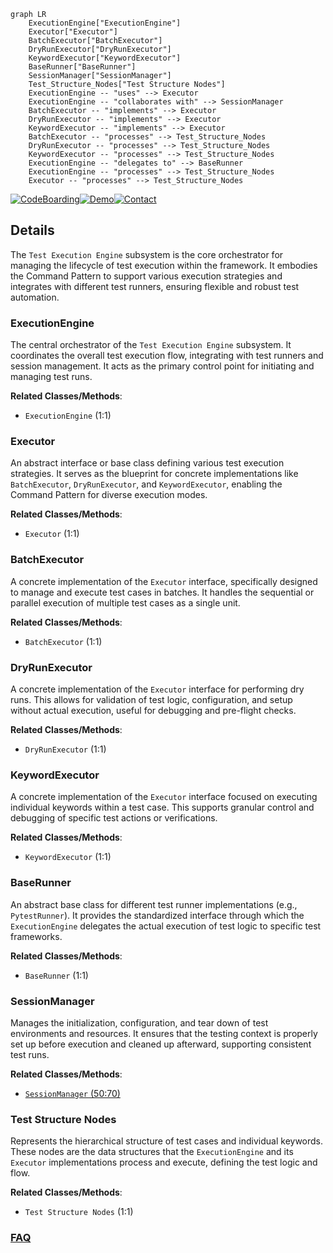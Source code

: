 ```mermaid
graph LR
    ExecutionEngine["ExecutionEngine"]
    Executor["Executor"]
    BatchExecutor["BatchExecutor"]
    DryRunExecutor["DryRunExecutor"]
    KeywordExecutor["KeywordExecutor"]
    BaseRunner["BaseRunner"]
    SessionManager["SessionManager"]
    Test_Structure_Nodes["Test Structure Nodes"]
    ExecutionEngine -- "uses" --> Executor
    ExecutionEngine -- "collaborates with" --> SessionManager
    BatchExecutor -- "implements" --> Executor
    DryRunExecutor -- "implements" --> Executor
    KeywordExecutor -- "implements" --> Executor
    BatchExecutor -- "processes" --> Test_Structure_Nodes
    DryRunExecutor -- "processes" --> Test_Structure_Nodes
    KeywordExecutor -- "processes" --> Test_Structure_Nodes
    ExecutionEngine -- "delegates to" --> BaseRunner
    ExecutionEngine -- "processes" --> Test_Structure_Nodes
    Executor -- "processes" --> Test_Structure_Nodes
```

[![CodeBoarding](https://img.shields.io/badge/Generated%20by-CodeBoarding-9cf?style=flat-square)](https://github.com/CodeBoarding/GeneratedOnBoardings)[![Demo](https://img.shields.io/badge/Try%20our-Demo-blue?style=flat-square)](https://www.codeboarding.org/demo)[![Contact](https://img.shields.io/badge/Contact%20us%20-%20contact@codeboarding.org-lightgrey?style=flat-square)](mailto:contact@codeboarding.org)

## Details

The `Test Execution Engine` subsystem is the core orchestrator for managing the lifecycle of test execution within the framework. It embodies the Command Pattern to support various execution strategies and integrates with different test runners, ensuring flexible and robust test automation.

### ExecutionEngine
The central orchestrator of the `Test Execution Engine` subsystem. It coordinates the overall test execution flow, integrating with test runners and session management. It acts as the primary control point for initiating and managing test runs.


**Related Classes/Methods**:

- `ExecutionEngine` (1:1)


### Executor
An abstract interface or base class defining various test execution strategies. It serves as the blueprint for concrete implementations like `BatchExecutor`, `DryRunExecutor`, and `KeywordExecutor`, enabling the Command Pattern for diverse execution modes.


**Related Classes/Methods**:

- `Executor` (1:1)


### BatchExecutor
A concrete implementation of the `Executor` interface, specifically designed to manage and execute test cases in batches. It handles the sequential or parallel execution of multiple test cases as a single unit.


**Related Classes/Methods**:

- `BatchExecutor` (1:1)


### DryRunExecutor
A concrete implementation of the `Executor` interface for performing dry runs. This allows for validation of test logic, configuration, and setup without actual execution, useful for debugging and pre-flight checks.


**Related Classes/Methods**:

- `DryRunExecutor` (1:1)


### KeywordExecutor
A concrete implementation of the `Executor` interface focused on executing individual keywords within a test case. This supports granular control and debugging of specific test actions or verifications.


**Related Classes/Methods**:

- `KeywordExecutor` (1:1)


### BaseRunner
An abstract base class for different test runner implementations (e.g., `PytestRunner`). It provides the standardized interface through which the `ExecutionEngine` delegates the actual execution of test logic to specific test frameworks.


**Related Classes/Methods**:

- `BaseRunner` (1:1)


### SessionManager
Manages the initialization, configuration, and tear down of test environments and resources. It ensures that the testing context is properly set up before execution and cleaned up afterward, supporting consistent test runs.


**Related Classes/Methods**:

- <a href="https://github.com/mozarkai/optics-framework/blob/main/optics_framework/common/session_manager.py#L50-L70" target="_blank" rel="noopener noreferrer">`SessionManager` (50:70)</a>


### Test Structure Nodes
Represents the hierarchical structure of test cases and individual keywords. These nodes are the data structures that the `ExecutionEngine` and its `Executor` implementations process and execute, defining the test logic and flow.


**Related Classes/Methods**:

- `Test Structure Nodes` (1:1)




### [FAQ](https://github.com/CodeBoarding/GeneratedOnBoardings/tree/main?tab=readme-ov-file#faq)